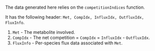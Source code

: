 The data generated here relies on the `competitionIndices` function.

It has the following header:  `Met, CompIdx, InfluxIdx, OutfluxIdx, FluxInfo`.

1. `Met` - The metabolite involved.
1. `CompIdx` - The net competition = `CompIdx` = `InfluxIdx` - `OutfluxIdx`.
1. `FluxInfo` - Per-species flux data associated with `Met`.


